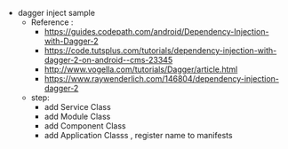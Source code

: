 * dagger inject sample
    * Reference : 
        * https://guides.codepath.com/android/Dependency-Injection-with-Dagger-2
        * https://code.tutsplus.com/tutorials/dependency-injection-with-dagger-2-on-android--cms-23345
        * http://www.vogella.com/tutorials/Dagger/article.html
        * https://www.raywenderlich.com/146804/dependency-injection-dagger-2
    * step:
        * add Service Class
        * add Module Class
        * add Component Class
        * add Application Classs , register name to manifests
    